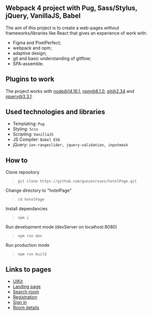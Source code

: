 ## Webpack 4 project with Pug, Sass/Stylus, jQuery, VanillaJS, Babel

The aim of this project is to create a web-pages without frameworks/libraries like React that gives an experience of work with:

- Figma and PixelPerfect;
- webpack and npm;
- adaptive design;
- git and basic understanding of gitflow;
- SPA-assemble.

## Plugins to work

The project works with node@14.16.1, npm@8.1.0, git@2.34 and jquery@3.3.1.

## Used technologies and libraries

- Templating: `Pug`
- Styling: `Scss`
- Scripting: `VanillaJS`
- JS Compiler: `Babel ES6`
- jQuery: `ion-rangeslider, jquery-validation, inputmask`

## How to

Clone repository
>`git clone https://github.com/gunzenroses/hotelPage.git`

Change directory to "hotelPage"
>`cd hotelPage`

Install dependancies
>`npm i`

Run development mode (devServer on localhost:8080)
>`npm run dev`

Run production mode
>`npm run build`

## Links to pages

- [UIKit](https://gunzenroses.github.io/hotelPage/UIKit.html)
- [Landing page](https://gunzenroses.github.io/hotelPage/landing-page.html)
- [Search room](https://gunzenroses.github.io/hotelPage/search-room.html)
- [Registration](https://gunzenroses.github.io/hotelPage/registration.html)
- [Sign in](https://gunzenroses.github.io/hotelPage/signin.html)
- [Room details](https://gunzenroses.github.io/hotelPage/room-details.html)
